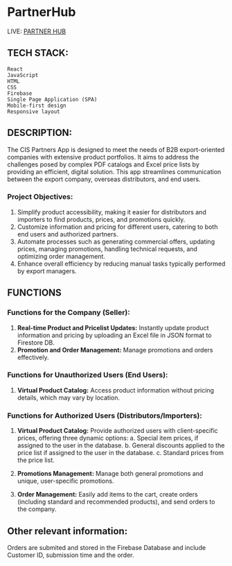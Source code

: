 # PartnerHub 

LIVE: [PARTNER HUB](https://partner-hub.netlify.app/)

## **TECH STACK:**

    React
    JavaScript
    HTML
    CSS
    Firebase
    Single Page Application (SPA)
    Mobile-first design
    Responsive layout

## **DESCRIPTION:**

The CIS Partners App is designed to meet the needs of B2B export-oriented companies with extensive product portfolios. It aims to address the challenges posed by complex PDF catalogs and Excel price lists by providing an efficient, digital solution. This app streamlines communication between the export company, overseas distributors, and end users. 

### **Project Objectives:**

1. Simplify product accessibility, making it easier for distributors and importers to find products, prices, and promotions quickly.
2. Customize information and pricing for different users, catering to both end users and authorized partners.
3. Automate processes such as generating commercial offers, updating prices, managing promotions, handling technical requests, and optimizing order management.
4. Enhance overall efficiency by reducing manual tasks typically performed by export managers.

## **FUNCTIONS**

### **Functions for the Company (Seller):**

1. **Real-time Product and Pricelist Updates:** Instantly update product information and pricing by uploading an Excel file in JSON format to Firestore DB.
2. **Promotion and Order Management:** Manage promotions and orders effectively.

### **Functions for Unauthorized Users (End Users):**

1. **Virtual Product Catalog:** Access product information without pricing details, which may vary by location.

### **Functions for Authorized Users (Distributors/Importers):**

1. **Virtual Product Catalog:** Provide authorized users with client-specific prices, offering three dynamic options:
    a. Special item prices, if assigned to the user in the database.
    b. General discounts applied to the price list if assigned to the user in the database.
    c. Standard prices from the price list.

2. **Promotions Management:** Manage both general promotions and unique, user-specific promotions.

3. **Order Management:** Easily add items to the cart, create orders (including standard and recommended products), and send orders to the company.

## **Other relevant information:**

Orders are submited and stored in the Firebase Database and include Customer ID, submission time and the order.  
